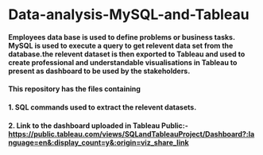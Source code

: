 # Data-analysis-MySQL-and-Tableau

#### Employees data base is used to define problems or business tasks. MySQL is used to execute a query to get relevent data set from the database.the relevent dataset is then exported to Tableau and used to create professional and understandable visualisations in Tableau to present as dashboard to be used by the stakeholders.

#### This repository has the files containing
#### 1. SQL commands used to extract the relevent datasets.
#### 2. Link to the dashboard uploaded in Tableau Public:-  https://public.tableau.com/views/SQLandTableauProject/Dashboard?:language=en&:display_count=y&:origin=viz_share_link

